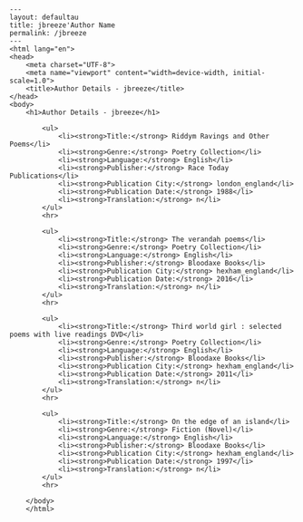 
    ---
    layout: defaultau
    title: jbreeze'Author Name 
    permalink: /jbreeze
    ---
    <html lang="en">
    <head>
        <meta charset="UTF-8">
        <meta name="viewport" content="width=device-width, initial-scale=1.0">
        <title>Author Details - jbreeze</title>
    </head>
    <body>
        <h1>Author Details - jbreeze</h1>
        
            <ul>
                <li><strong>Title:</strong> Riddym Ravings and Other Poems</li>
                <li><strong>Genre:</strong> Poetry Collection</li>
                <li><strong>Language:</strong> English</li>
                <li><strong>Publisher:</strong> Race Today Publications</li>
                <li><strong>Publication City:</strong> london_england</li>
                <li><strong>Publication Date:</strong> 1988</li>
                <li><strong>Translation:</strong> n</li>
            </ul>
            <hr>
            
            <ul>
                <li><strong>Title:</strong> The verandah poems</li>
                <li><strong>Genre:</strong> Poetry Collection</li>
                <li><strong>Language:</strong> English</li>
                <li><strong>Publisher:</strong> Bloodaxe Books</li>
                <li><strong>Publication City:</strong> hexham_england</li>
                <li><strong>Publication Date:</strong> 2016</li>
                <li><strong>Translation:</strong> n</li>
            </ul>
            <hr>
            
            <ul>
                <li><strong>Title:</strong> Third world girl : selected poems with live readings DVD</li>
                <li><strong>Genre:</strong> Poetry Collection</li>
                <li><strong>Language:</strong> English</li>
                <li><strong>Publisher:</strong> Bloodaxe Books</li>
                <li><strong>Publication City:</strong> hexham_england</li>
                <li><strong>Publication Date:</strong> 2011</li>
                <li><strong>Translation:</strong> n</li>
            </ul>
            <hr>
            
            <ul>
                <li><strong>Title:</strong> On the edge of an island</li>
                <li><strong>Genre:</strong> Fiction (Novel)</li>
                <li><strong>Language:</strong> English</li>
                <li><strong>Publisher:</strong> Bloodaxe Books</li>
                <li><strong>Publication City:</strong> hexham_england</li>
                <li><strong>Publication Date:</strong> 1997</li>
                <li><strong>Translation:</strong> n</li>
            </ul>
            <hr>
            
        </body>
        </html>
        